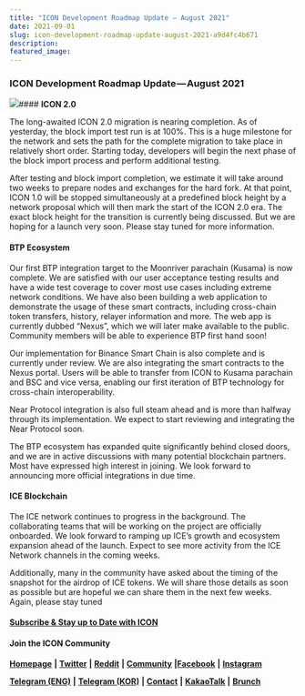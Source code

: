 ```yaml
---
title: "ICON Development Roadmap Update — August 2021"
date: 2021-09-01
slug: icon-development-roadmap-update-august-2021-a9d4fc4b671
description:
featured_image:
---
```


### ICON Development Roadmap Update — August 2021

![](https://cdn-images-1.medium.com/max/800/1*gGWLUkFzgcc4Fek87sWSEw.jpeg)#### **ICON 2.0**

The long-awaited ICON 2.0 migration is nearing completion. As of yesterday, the block import test run is at 100%. This is a huge milestone for the network and sets the path for the complete migration to take place in relatively short order. Starting today, developers will begin the next phase of the block import process and perform additional testing.

After testing and block import completion, we estimate it will take around two weeks to prepare nodes and exchanges for the hard fork. At that point, ICON 1.0 will be stopped simultaneously at a predefined block height by a network proposal which will then mark the start of the ICON 2.0 era. The exact block height for the transition is currently being discussed. But we are hoping for a launch very soon. Please stay tuned for more information.

#### BTP Ecosystem

Our first BTP integration target to the Moonriver parachain (Kusama) is now complete. We are satisfied with our user acceptance testing results and have a wide test coverage to cover most use cases including extreme network conditions. We have also been building a web application to demonstrate the usage of these smart contracts, including cross-chain token transfers, history, relayer information and more. The web app is currently dubbed “Nexus”, which we will later make available to the public. Community members will be able to experience BTP first hand soon!

Our implementation for Binance Smart Chain is also complete and is currently under review. We are also integrating the smart contracts to the Nexus portal. Users will be able to transfer from ICON to Kusama parachain and BSC and vice versa, enabling our first iteration of BTP technology for cross-chain interoperability.

Near Protocol integration is also full steam ahead and is more than halfway through its implementation. We expect to start reviewing and integrating the Near Protocol soon.

The BTP ecosystem has expanded quite significantly behind closed doors, and we are in active discussions with many potential blockchain partners. Most have expressed high interest in joining. We look forward to announcing more official integrations in due time.

#### ICE Blockchain

The ICE network continues to progress in the background. The collaborating teams that will be working on the project are officially onboarded. We look forward to ramping up ICE’s growth and ecosystem expansion ahead of the launch. Expect to see more activity from the ICE Network channels in the coming weeks.

Additionally, many in the community have asked about the timing of the snapshot for the airdrop of ICE tokens. We will share those details as soon as possible but are hopeful we can share them in the next few weeks. Again, please stay tuned

#### [Subscribe & Stay up to Date with ICON](http://eepurl.com/c1P6aD)

#### Join the ICON Community

[**Homepage**](https://iconrepublic.org/) **|** [**Twitter**](https://twitter.com/helloiconworld) **|** [**Reddit**](https://www.reddit.com/r/helloicon/) **|** [**Community**](https://forum.icon.community/) **|**[**Facebook**](https://www.facebook.com/helloicon/) **|** [**Instagram**](https://www.instagram.com/helloiconworld/)

[**Telegram (ENG)**](https://t.me/hello_iconworld) **|** [**Telegram (KOR)**](https://t.me/iconkorea) **|** [**Contact**](mailto:hello@icon.foundation) **|** [**KakaoTalk**](https://open.kakao.com/o/gMAFhdS) **|** [**Brunch**](https://brunch.co.kr/@helloiconworld)

